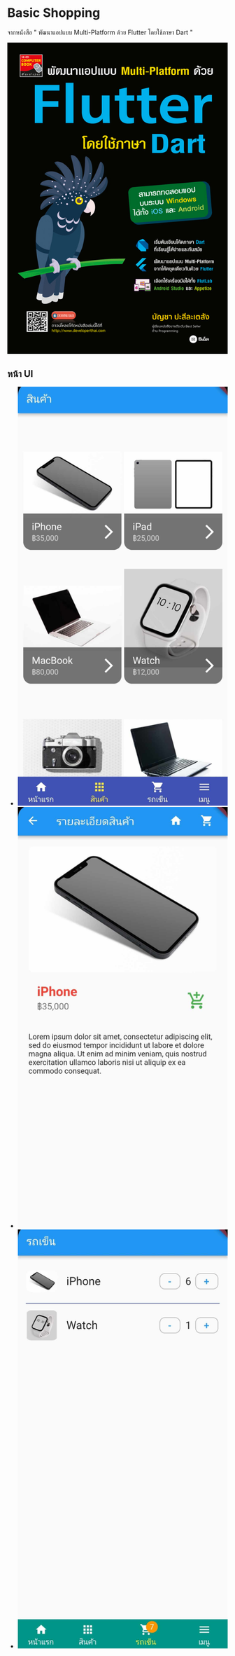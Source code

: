 
# Basic Shopping 

จากหนังสือ " พัฒนาแอปแบบ Multi-Platform ด้วย Flutter โดยใช้ภาษา Dart "



![Logo](https://github.com/Teerapoom/Basic-Shopping-Flutter/blob/main/IMG_git/bookflutter.jpg)


## หน้า UI 
- ![Logo](https://github.com/Teerapoom/Basic-Shopping-Flutter/blob/main/IMG_git/UI%201.jpg)
- ![Logo](https://github.com/Teerapoom/Basic-Shopping-Flutter/blob/main/IMG_git/UI%202.jpg)
- ![Logo](https://github.com/Teerapoom/Basic-Shopping-Flutter/blob/main/IMG_git/UI%203.jpg)


